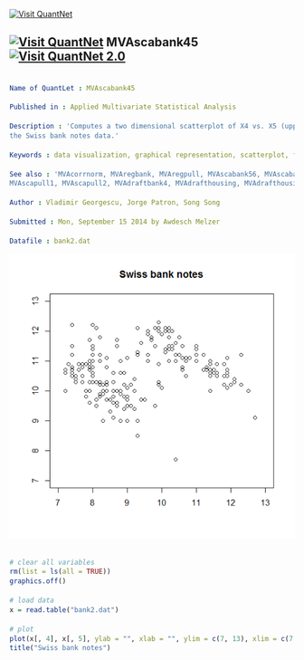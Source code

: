 
[<img src="https://github.com/QuantLet/Styleguide-and-Validation-procedure/blob/master/pictures/banner.png" alt="Visit QuantNet">](http://quantlet.de/index.php?p=info)

## [<img src="https://github.com/QuantLet/Styleguide-and-Validation-procedure/blob/master/pictures/qloqo.png" alt="Visit QuantNet">](http://quantlet.de/) **MVAscabank45** [<img src="https://github.com/QuantLet/Styleguide-and-Validation-procedure/blob/master/pictures/QN2.png" width="60" alt="Visit QuantNet 2.0">](http://quantlet.de/d3/ia)

```yaml

Name of QuantLet : MVAscabank45

Published in : Applied Multivariate Statistical Analysis

Description : 'Computes a two dimensional scatterplot of X4 vs. X5 (upper inner frame vs. lower) of
the Swiss bank notes data.'

Keywords : data visualization, graphical representation, scatterplot, financial, plot

See also : 'MVAcorrnorm, MVAregbank, MVAregpull, MVAscabank56, MVAscabank456, MVAscacar,
MVAscapull1, MVAscapull2, MVAdraftbank4, MVAdrafthousing, MVAdrafthousingt'

Author : Vladimir Georgescu, Jorge Patron, Song Song

Submitted : Mon, September 15 2014 by Awdesch Melzer

Datafile : bank2.dat

```

![Picture1](MVAscabank45_1.png)


```r

# clear all variables
rm(list = ls(all = TRUE))
graphics.off()

# load data
x = read.table("bank2.dat")

# plot
plot(x[, 4], x[, 5], ylab = "", xlab = "", ylim = c(7, 13), xlim = c(7, 13))
title("Swiss bank notes")

```
